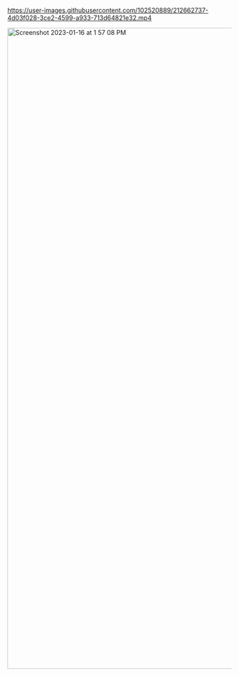 


https://user-images.githubusercontent.com/102520889/212662737-4d03f028-3ce2-4599-a933-713d64821e32.mp4



<img width="1440" alt="Screenshot 2023-01-16 at 1 57 08 PM" src="https://user-images.githubusercontent.com/77290619/212631719-6dddacea-3d62-4279-a04b-11e35b087ae7.png">
